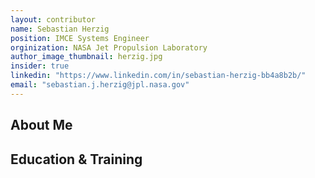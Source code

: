 ```yaml
---
layout: contributor
name: Sebastian Herzig
position: IMCE Systems Engineer
orginization: NASA Jet Propulsion Laboratory
author_image_thumbnail: herzig.jpg
insider: true
linkedin: "https://www.linkedin.com/in/sebastian-herzig-bb4a8b2b/"
email: "sebastian.j.herzig@jpl.nasa.gov"
---
```


## About Me

## Education & Training
